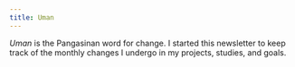 ```yaml
---
title: Uman
---
```

*Uman* is the Pangasinan word for change. I started this newsletter to keep track of the monthly changes I undergo in my projects, studies, and goals.